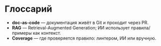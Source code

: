 # Глоссарий

- **doc-as-code** — документация живёт в Git и проходит через PR.
- **RAG** — Retrieval-Augmented Generation; ИИ использует правила/примеры как контекст.
- **Coverage** — где проверяется правило: линтером, ИИ или вручную.
